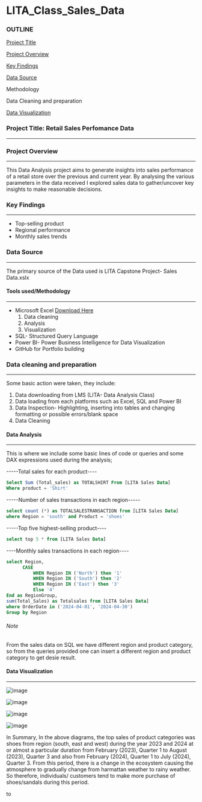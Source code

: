 # LITA_Class_Sales_Data

### OUTLINE 
[Project Title](#project-title) 

[Project Overview](#project-overview) 

[Key Findings](#key-findings)

[Data Source](#data-source)

Methodology 

Data Cleaning and preparation

[Data Visualization](#data-visualization) 



### Project Title: Retail Sales Perfomance Data
-----
### Project Overview 
------
This Data Analysis project aims to generate insights into sales performance of a retail store over the previous and current year. By analysing the various parameters in the data received I explored sales data to gather/uncover key insights to make reasonable decisions.

### Key Findings
----
- Top-selling product
- Regional performance
- Monthly sales trends

### Data Source
---
The primary source of the Data used is LITA Capstone Project- Sales Data.xslx

#### Tools used/Methodology 
------
- Microsoft Excel [Download Here](https://www.microscoft.com)
  1. Data cleaning
  2. Analysis
  3. Visualization
- SQL- Structured Query Language
- Power BI- Power Business Intelligence for Data Visualization
- GitHub for Portfolio building

### Data cleaning and preparation 
----
Some basic action were taken, they include:
1. Data downloading from LMS (LITA- Data Analysis Class)
2. Data loading from each platforms such as Excel, SQL and Power BI
3. Data Inspection- Highlighting, inserting into tables and changing formatting or possible errors/blank space
4. Data Cleaning

#### Data Analysis
----
This is where we include some basic lines of code or queries and some DAX expressions used during the analysis;

-----Total sales for each product----
``` SQL
Select Sum (Total_sales) as TOTALSHIRT From [LITA Sales Data]
Where product = 'Shirt'
```

-----Number of sales transactions in each region-----
```SQL
select count (*) as TOTALSALESTRANSACTION from [LITA Sales Data]
where Region = 'south' and Product = 'shoes'
```

-----Top five highest-selling product----
```SQL
select top 5 * from [LITA Sales Data]
```

----Monthly sales transactions in each region---- 
```SQL
select Region,
      CASE
          WHEN Region IN ('North') then '1'
          WHEN Region IN ('South') then '2'
          WHEN Region IN ('East') then '3'
          Else '4'
End as RegionGroup,
sum(Total_Sales) as Totalsales from [LITA Sales Data]
where OrderDate in ('2024-04-01', '2024-04-30')
Group by Region
```
###### Note
From the sales data on SQL we have different region and product category, so from the queries provided one can insert a different region and product category to get desie result.


#### Data Visualization
----
![image](https://github.com/user-attachments/assets/76114807-3844-4268-ab34-72f47b8462ed)

![image](https://github.com/user-attachments/assets/526e23e5-25ff-4914-97a7-96c5115868b8)

![image](https://github.com/user-attachments/assets/059ae544-a09b-48b1-a67e-8b186a557c4b)

![image](https://github.com/user-attachments/assets/71bd7860-b94d-47ea-8b9c-94fee8a6e91a)

In Summary, 
      In the above diagrams, the top sales of product categories was shoes from region (south, east and west) during the year 2023 and 2024 at or almost a particular duration from February (2023), Quarter 1 to August (2023), Quarter 3 and also from February (2024), Quarter 1 to July (2024), Quarter 3. From this period, there is a change in the ecosystem causing the atmosphere to gradually change from harmattan weather to rainy weather. So therefore, individuals/ customers tend to make more purchase of shoes/sandals during this period.




to
